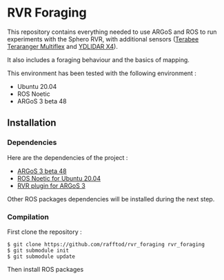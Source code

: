 # RVR Foraging

This repository contains everything needed to use ARGoS and ROS to run experiments with the Sphero RVR, with additional sensors ([Terabee Teraranger Multiflex](https://www.terabee.com/shop/lidar-tof-multi-directional-arrays/teraranger-multiflex/) and [YDLIDAR X4](https://www.ydlidar.com/products/view/5.html)).

It also includes a foraging behaviour and the basics of mapping.

This environment has been tested with the following environment :

-   Ubuntu 20.04
-   ROS Noetic
-   ARGoS 3 beta 48

## Installation

### Dependencies

Here are the dependencies of the project :

-   [ARGoS 3 beta 48](https://github.com/ilpincy/argos3/tree/3.0.0-beta48)
-   [ROS Noetic for Ubuntu 20.04](http://wiki.ros.org/noetic/Installation/Ubuntu)
-   [RVR plugin for ARGoS 3](https://github.com/rafftod/argos3-rvr)

Other ROS packages dependencies will be installed during the next step.

### Compilation

First clone the repository :

```
$ git clone https://github.com/rafftod/rvr_foraging rvr_foraging
$ git submodule init
$ git submodule update
```

Then install ROS packages
